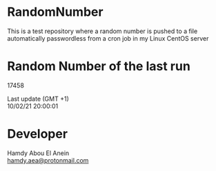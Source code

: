 # RandomNumber    
This is a test repository where a random number is pushed to a file automatically passwordless from a cron job in my Linux CentOS server    
# Random Number of the last run   
17458
      
Last update (GMT +1)    
10/02/21 20:00:01
# Developer    
Hamdy Abou El Anein   
hamdy.aea@protonmail.com
